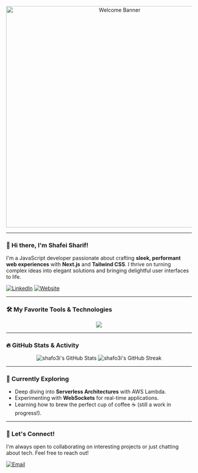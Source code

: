 <div align="center">
  <img src="https://path-to-your-banner.gif" alt="Welcome Banner" width="600"/>
</div>

---

### 👋 Hi there, I'm Shafei Sharif!

I'm a JavaScript developer passionate about crafting **sleek, performant web experiences** with **Next.js** and **Tailwind CSS**. I thrive on turning complex ideas into elegant solutions and bringing delightful user interfaces to life.

<p align="left"> 
  <a href="https://linkedin.com/in/your-linkedin" target="_blank"><img src="https://img.shields.io/badge/-LinkedIn-0077B5?style=for-the-badge&logo=linkedin&logoColor=white" alt="LinkedIn"></a>
  <a href="https://dijango.com" target="_blank"><img src="https://img.shields.io/badge/My%20Website-FF5722?style=for-the-badge&logo=firefox&logoColor=white" alt="Website"></a>
</p>

---

### 🛠️ My Favorite Tools & Technologies

<p align="center">
  <a href="https://skillicons.dev">
    <img src="https://skillicons.dev/icons?i=js,ts,react,nextjs,tailwind,nodejs,graphql,mongodb,jest,git,docker,aws" />
  </a>
</p>

---

### 🔥 GitHub Stats & Activity

<p align="center">
  <img src="https://github-readme-stats.vercel.app/api?username=shafo3i&show_icons=true&theme=radical&hide_border=true&count_private=true" alt="shafo3i's GitHub Stats"/>
  <img src="https://github-readme-streak-stats.vercel.app/?user=shafo3i&theme=radical&hide_border=true" alt="shafo3i's GitHub Streak"/>
</p>

---

### 🔭 Currently Exploring

* Deep diving into **Serverless Architectures** with AWS Lambda.
* Experimenting with **WebSockets** for real-time applications.
* Learning how to brew the perfect cup of coffee ☕ (still a work in progress!).

---

### 💬 Let's Connect!

I'm always open to collaborating on interesting projects or just chatting about tech. Feel free to reach out!

<p align="left">
  <a href="mailto:shafo3i@gmail.com"><img src="https://img.shields.io/badge/Email-D14836?style=for-the-badge&logo=gmail&logoColor=white" alt="Email"></a>
</p>
